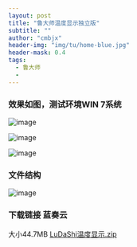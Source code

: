 ```yaml
---
layout: post
title: "鲁大师温度显示独立版"
subtitle: ""
author: "cmbjx"
header-img: "img/tu/home-blue.jpg"
header-mask: 0.4
tags:
  - 鲁大师
  - 
---
```



### 效果如图，测试环境WIN 7系统

![image](https://img.oo.me.eu.org/2091k/image/main/blog/20240911200411_g1e3drkdxk.png)

![image](https://img.oo.me.eu.org/2091k/image/main/blog/20240911201131_n3e25k33jt.png)

![image](https://img.oo.me.eu.org/2091k/image/main/blog/20240911201029_s5i3tu1ah3.png)

### 文件结构
![image](https://img.oo.me.eu.org/2091k/image/main/blog/20240911200506_mqut7mfh75.png)

### 下载链接 蓝奏云
大小44.7MB [LuDaShi温度显示.zip](https://wwi.lanzoup.com/ibkEo29s9ncj)
